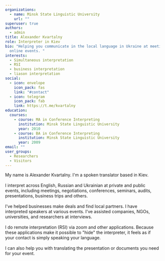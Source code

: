 ```yaml
---
organizations:
  - name: Minsk State Linguistic University
    url: ""
superuser: true
authors:
  - admin
title: Alexander Kvartalny
role: Interpreter in Kiev
bio: "Helping you communicate in the local language in Ukraine at meetings /
  online events. "
interests:
  - Simultaneous interpretation
  - RSI
  - business interpretation
  - liason interpretation
social:
  - icon: envelope
    icon_pack: fas
    link: "#contact"
  - icon: telegram
    icon_pack: fab
    link: https://t.me/kvartalny
education:
  courses:
    - course: MA in Conference Interpreting
      institution: Minsk State Linguistic University
      year: 2010
    - course: BA in Conference Interpreting
      institution: Minsk State Linguistic University
      year: 2009
email: ""
user_groups:
  - Researchers
  - Visitors
---
```

My name is Alexander Kvartalny. I'm a spoken translator based in Kiev.\
\
I interpret across English, Russian and Ukrainian at private and public events, including meetings, negotiations, conferences, seminars, audits, presentations, business trips and others.\
\
I've helped businesses make deals and find local partners. I have interpreted speakers at various events. I've assisted companies, NGOs, universities, and researchers at interviews.\
\
I do remote interpretation (RSI) via zoom and other applications. Because these applications make it possible to "hide" the interpreter, it feels as if your contact is simply speaking your language.\
\
I can also help you with translating the presentation or documents you need for your event.